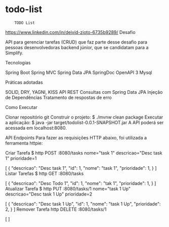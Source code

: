 # todo-list
		TODO List
https://www.linkedin.com/in/deivid-zioto-6735b9289/ Desafio

API para gerenciar tarefas (CRUD) que faz parte desse desafio para pessoas desenvolvedoras backend júnior, que se candidatam para a Simplify.

Tecnologias

Spring Boot
Spring MVC
Spring Data JPA
SpringDoc OpenAPI 3
Mysql

Práticas adotadas

SOLID, DRY, YAGNI, KISS
API REST
Consultas com Spring Data JPA
Injeção de Dependências
Tratamento de respostas de erro

Como Executar

Clonar repositório git
Construir o projeto:
$ ./mvnw clean package
Executar a aplicação:
$ java -jar target/todolist-0.0.1-SNAPSHOT.jar
A API poderá ser acessada em localhost:8080.

API Endpoints
Para fazer as requisições HTTP abaixo, foi utilizada a ferramenta httpie:

Criar Tarefa
$ http POST :8080/tasks nome="task 1" descricao="Desc task 1" prioridade=1

[
  {
    "descricao": "Desc task 1",
    "id": 1,
    "nome": "task 1",
    "prioridade": 1,
  }
]
Listar Tarefas
$ http GET :8080/tasks

[
  {
    "descricao": "Desc Todo 1",
    "id": 1,
    "nome": "tak 1",
    "prioridade": 1,
  }
]
Atualizar Tarefa
$ http PUT :8080/tasks/1 nome="task 1 Up" descricao="Desc task 1 Up" prioridade=2

[
  {
    "descricao": "Desc task 1 Up",
    "id": 1,
    "nome": "task 1 Up",
    "prioridade": 2,
  }
]
Remover Tarefa
http DELETE :8080/tasks/1

[ ]

